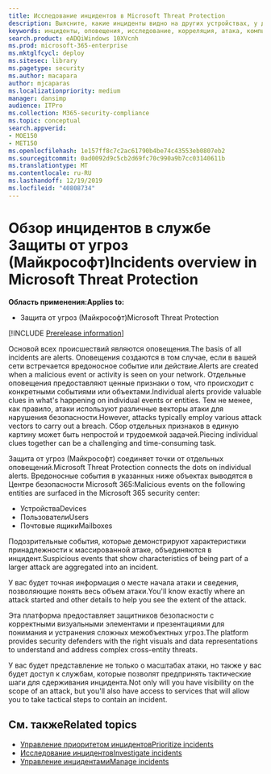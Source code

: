 ```yaml
---
title: Исследование инцидентов в Microsoft Threat Protection
description: Выясните, какие инциденты видно на других устройствах, у других пользователей и в почтовых ящиках.
keywords: инциденты, оповещения, исследование, корреляция, атака, компьютеры, устройства, пользователи, удостоверения, удостоверение, почтовый ящик, электронная почта, 365, microsoft, m365
search.product: eADQiWindows 10XVcnh
ms.prod: microsoft-365-enterprise
ms.mktglfcycl: deploy
ms.sitesec: library
ms.pagetype: security
ms.author: macapara
author: mjcaparas
ms.localizationpriority: medium
manager: dansimp
audience: ITPro
ms.collection: M365-security-compliance
ms.topic: conceptual
search.appverid:
- MOE150
- MET150
ms.openlocfilehash: 1e157ff8c7c2ac61790b4be74c43553eb0807eb2
ms.sourcegitcommit: 0ad0092d9c5cb2d69fc70c990a9b7cc03140611b
ms.translationtype: MT
ms.contentlocale: ru-RU
ms.lasthandoff: 12/19/2019
ms.locfileid: "40808734"
---
```

# <a name="incidents-overview-in-microsoft-threat-protection"></a><span data-ttu-id="66bd8-104">Обзор инцидентов в службе Защиты от угроз (Майкрософт)</span><span class="sxs-lookup"><span data-stu-id="66bd8-104">Incidents overview in Microsoft Threat Protection</span></span>

<span data-ttu-id="66bd8-105">**Область применения:**</span><span class="sxs-lookup"><span data-stu-id="66bd8-105">**Applies to:**</span></span>
- <span data-ttu-id="66bd8-106">Защита от угроз (Майкрософт)</span><span class="sxs-lookup"><span data-stu-id="66bd8-106">Microsoft Threat Protection</span></span>

[!INCLUDE [Prerelease information](../includes/prerelease.md)]

<span data-ttu-id="66bd8-107">Основой всех происшествий являются оповещения.</span><span class="sxs-lookup"><span data-stu-id="66bd8-107">The basis of all incidents are alerts.</span></span> <span data-ttu-id="66bd8-108">Оповещения создаются в том случае, если в вашей сети встречается вредоносное событие или действие.</span><span class="sxs-lookup"><span data-stu-id="66bd8-108">Alerts are created when a malicious event or activity is seen on your network.</span></span> <span data-ttu-id="66bd8-109">Отдельные оповещения предоставляют ценные признаки о том, что происходит с конкретными событиями или объектами.</span><span class="sxs-lookup"><span data-stu-id="66bd8-109">Individual alerts provide valuable clues in what's happening on individual events or entities.</span></span> <span data-ttu-id="66bd8-110">Тем не менее, как правило, атаки используют различные векторы атаки для нарушения безопасности.</span><span class="sxs-lookup"><span data-stu-id="66bd8-110">However, attacks typically employ various attack vectors to carry out a breach.</span></span> <span data-ttu-id="66bd8-111">Сбор отдельных признаков в единую картину может быть непростой и трудоемкой задачей.</span><span class="sxs-lookup"><span data-stu-id="66bd8-111">Piecing individual clues together can be a challenging and time-consuming task.</span></span> 

<span data-ttu-id="66bd8-112">Защита от угроз (Майкрософт) соединяет точки от отдельных оповещений.</span><span class="sxs-lookup"><span data-stu-id="66bd8-112">Microsoft Threat Protection connects the dots on individual alerts.</span></span> <span data-ttu-id="66bd8-113">Вредоносные события в указанных ниже объектах выводятся в Центре безопасности Microsoft 365:</span><span class="sxs-lookup"><span data-stu-id="66bd8-113">Malicious events on the following entities are surfaced in the Microsoft 365 security center:</span></span>
- <span data-ttu-id="66bd8-114">Устройства</span><span class="sxs-lookup"><span data-stu-id="66bd8-114">Devices</span></span>
- <span data-ttu-id="66bd8-115">Пользователи</span><span class="sxs-lookup"><span data-stu-id="66bd8-115">Users</span></span>
- <span data-ttu-id="66bd8-116">Почтовые ящики</span><span class="sxs-lookup"><span data-stu-id="66bd8-116">Mailboxes</span></span>

<span data-ttu-id="66bd8-117">Подозрительные события, которые демонстрируют характеристики принадлежности к массированной атаке, объединяются в инцидент.</span><span class="sxs-lookup"><span data-stu-id="66bd8-117">Suspicious events that show characteristics of being part of a larger attack are aggregated into an incident.</span></span> 

<span data-ttu-id="66bd8-118">У вас будет точная информация о месте начала атаки и сведения, позволяющие понять весь объем атаки.</span><span class="sxs-lookup"><span data-stu-id="66bd8-118">You'll know exactly where an attack started and other details to help you see the extent of the attack.</span></span>

<span data-ttu-id="66bd8-119">Эта платформа предоставляет защитников безопасности с корректными визуальными элементами и презентациями для понимания и устранения сложных межобъектных угроз.</span><span class="sxs-lookup"><span data-stu-id="66bd8-119">The platform provides security defenders with the right visuals and data representations to understand and address complex cross-entity threats.</span></span> 

<span data-ttu-id="66bd8-120">У вас будет представление не только о масштабах атаки, но также у вас будет доступ к службам, которые позволят предпринять тактические шаги для сдерживания инцидента.</span><span class="sxs-lookup"><span data-stu-id="66bd8-120">Not only will you have visibility on the scope of an attack, but you'll also have access to services that will allow you to take tactical steps to contain an incident.</span></span>


## <a name="related-topics"></a><span data-ttu-id="66bd8-121">См. также</span><span class="sxs-lookup"><span data-stu-id="66bd8-121">Related topics</span></span>
- [<span data-ttu-id="66bd8-122">Управление приоритетом инцидентов</span><span class="sxs-lookup"><span data-stu-id="66bd8-122">Prioritize incidents</span></span>](incident-queue.md)
- [<span data-ttu-id="66bd8-123">Исследование инцидентов</span><span class="sxs-lookup"><span data-stu-id="66bd8-123">Investigate incidents</span></span>](investigate-incidents.md)
- [<span data-ttu-id="66bd8-124">Управление инцидентами</span><span class="sxs-lookup"><span data-stu-id="66bd8-124">Manage incidents</span></span>](manage-incidents.md)